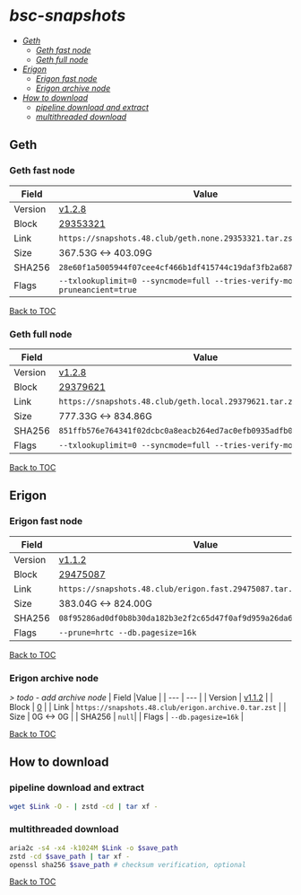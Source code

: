 # *bsc-snapshots*


- *[Geth](#geth)*
    - *[Geth fast node](#geth-fast-node)*
    - *[Geth full node](#geth-full-node)*
- *[Erigon](#erigon)*
    - *[Erigon fast node](#erigon-fast-node)*
    - *[Erigon archive node](#erigon-archive-node)*
- *[How to download](#how-to-download)*
    - *[pipeline download and extract](#pipeline-download-and-extract)*
    - *[multithreaded download](#multithreaded-download)*

## Geth
### Geth fast node

| Field |Value |
| --- | --- |
| Version | [v1.2.8](https://github.com/bnb-chain/bsc/releases/tag/v1.2.8) |
| Block | [29353321](https://bscscan.com/block/29353321) |
| Link | `https://snapshots.48.club/geth.none.29353321.tar.zst` |
| Size | 367.53G <-> 403.09G |
| SHA256 | `28e60f1a5005944f07cee4cf466b1df415744c19daf3fb2a6879de15e3da1e0a` |
| Flags | `--txlookuplimit=0 --syncmode=full --tries-verify-mode=none --pruneancient=true` |

[Back to TOC](#bsc-snapshots)

### Geth full node

| Field |Value |
| --- | --- |
| Version | [v1.2.8](https://github.com/bnb-chain/bsc/releases/tag/v1.2.8) |
| Block | [29379621](https://bscscan.com/block/29379621) |
| Link | `https://snapshots.48.club/geth.local.29379621.tar.zst` |
| Size | 777.33G <-> 834.86G |
| SHA256 | `851ffb576e764341f02dcbc0a8eacb264ed7ac0efb0935adfb0c504d4191665f` |
| Flags | `--txlookuplimit=0 --syncmode=full --tries-verify-mode=local` |

[Back to TOC](#bsc-snapshots)

## Erigon
### Erigon fast node

| Field |Value |
| --- | --- |
| Version | [v1.1.2](https://github.com/node-real/bsc-erigon/releases/tag/v1.1.2) |
| Block | [29475087](https://bscscan.com/block/29475087) |
| Link | `https://snapshots.48.club/erigon.fast.29475087.tar.zst` |
| Size | 383.04G <-> 824.00G |
| SHA256 | `08f95286ad0df0b8b30da182b3e2f2c65d47f0af9d959a26da67ed0403fe7520`|
| Flags | `--prune=hrtc --db.pagesize=16k` |

[Back to TOC](#bsc-snapshots)

### Erigon archive node

*\> todo - add archive node*
| Field |Value |
| --- | --- |
| Version | [v1.1.2](https://github.com/node-real/bsc-erigon/releases/tag/v1.1.2) |
| Block | [0](https://bscscan.com/block/0) |
| Link | `https://snapshots.48.club/erigon.archive.0.tar.zst` |
| Size | 0G <-> 0G |
| SHA256 | `null`|
| Flags | `--db.pagesize=16k` |

[Back to TOC](#bsc-snapshots)


## How to download
### pipeline download and extract

```bash
wget $Link -O - | zstd -cd | tar xf -
```

### multithreaded download

```bash
aria2c -s4 -x4 -k1024M $Link -o $save_path
zstd -cd $save_path | tar xf -
openssl sha256 $save_path # checksum verification, optional
```

[Back to TOC](#bsc-snapshots)
